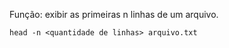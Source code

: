 Função: exibir as primeiras n linhas de um arquivo.

```
head -n <quantidade de linhas> arquivo.txt

```

